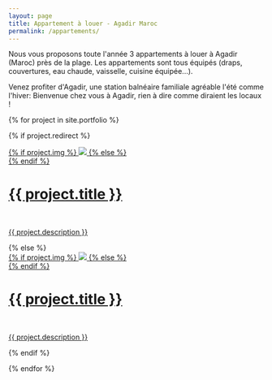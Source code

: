 ```yaml
---
layout: page
title: Appartement à louer - Agadir Maroc
permalink: /appartements/
---
```


<p>Nous vous proposons toute l'année 3 appartements à louer à Agadir (Maroc) près de la plage. Les appartements sont tous équipés (draps, couvertures, eau chaude, vaisselle, cuisine équipée...).</p>

<p>Venez profiter d'Agadir, une station balnéaire familiale agréable l'été comme l'hiver: Bienvenue chez vous à Agadir, rien à dire comme diraient les locaux ! </p>
{% for project in site.portfolio %}

{% if project.redirect %}
<div class="project">
    <div class="thumbnail">
        <a href="{{ project.redirect }}" target="_blank">
        {% if project.img %}
        <img class="thumbnail" src="{{ project.img }}"/>
        {% else %}
        <div class="thumbnail blankbox"></div>
        {% endif %}    
        <span>
            <h1>{{ project.title }}</h1>
            <br/>
            <p>{{ project.description }}</p>
        </span>
        </a>
    </div>
</div>
{% else %}

<div class="project ">
    <div class="thumbnail">
        <a href="{{ site.baseurl }}{{ project.url }}">
        {% if project.img %}
        <img class="thumbnail" src="{{ project.img }}"/>
        {% else %}
        <div class="thumbnail blankbox"></div>
        {% endif %}    
        <span>
            <h1>{{ project.title }}</h1>
            <br/>
            <p>{{ project.description }}</p>
        </span>
        </a>
    </div>
</div>

{% endif %}

{% endfor %}